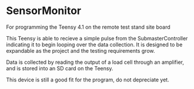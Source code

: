 # SensorMonitor
For programming the Teensy 4.1 on the remote test stand site board

This Teensy is able to recieve a simple pulse from the SubmasterController indicating it to begin looping over the data collection. It is designed to be expandable as the project and the testing requirements grow. 

Data is collected by reading the output of a load cell through an amplifier, and is stored into an SD card on the Teensy.

This device is still a good fit for the program, do not depreciate yet.
